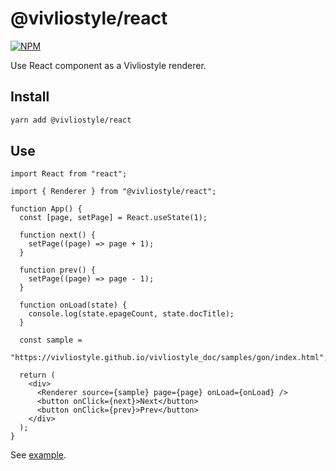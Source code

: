 # @vivliostyle/react

[![NPM](https://img.shields.io/npm/v/@vivliostyle/react.svg)](https://www.npmjs.com/package/@vivliostyle/react)

Use React component as a Vivliostyle renderer.

## Install

```bash
yarn add @vivliostyle/react
```

## Use

```tsx
import React from "react";

import { Renderer } from "@vivliostyle/react";

function App() {
  const [page, setPage] = React.useState(1);

  function next() {
    setPage((page) => page + 1);
  }

  function prev() {
    setPage((page) => page - 1);
  }

  function onLoad(state) {
    console.log(state.epageCount, state.docTitle);
  }

  const sample =
    "https://vivliostyle.github.io/vivliostyle_doc/samples/gon/index.html";

  return (
    <div>
      <Renderer source={sample} page={page} onLoad={onLoad} />
      <button onClick={next}>Next</button>
      <button onClick={prev}>Prev</button>
    </div>
  );
}
```

See [example](https://github.com/vivliostyle/vivliostyle.js/tree/master/packages/react/example).
